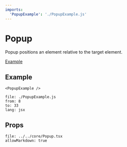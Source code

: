 ```yaml
---
imports:
  'PopupExample': './PopupExample.js'
---
```


# Popup

Popup positions an element relative to the target element.

<a href="/demo/popup.html" target="_blank">Example</a>

## Example

```@render
<PopupExample />
```

```@source
file: ./PopupExample.js
from: 8
to: 33
lang: jsx
```

## Props

```@propsdoc
file: ../../core/Popup.tsx
allowMarkdown: true
```
